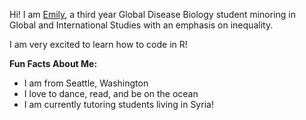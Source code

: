 Hi! I am [Emily](mailto:erspencer@ucdavis.edu), a third year Global Disease Biology student minoring in Global and International Studies with an emphasis on inequality. 

I am very excited to learn how to code in R! 

 **Fun Facts About Me:**
* I am from Seattle, Washington
* I love to dance, read, and be on the ocean
* I am currently tutoring students living in Syria!
